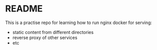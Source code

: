 # README

This is a practise repo for learning how to run nginx docker for serving:
* static content from different directories
* reverse proxy of other services
* etc